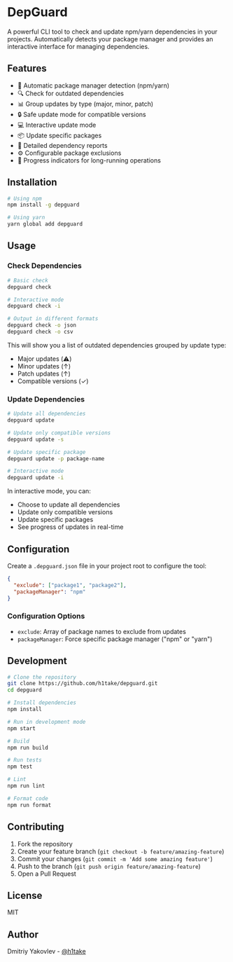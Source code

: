 # DepGuard

A powerful CLI tool to check and update npm/yarn dependencies in your projects. Automatically detects your package manager and provides an interactive interface for managing dependencies.

## Features

- 🎯 Automatic package manager detection (npm/yarn)
- 🔍 Check for outdated dependencies
- 📊 Group updates by type (major, minor, patch)
- 🔒 Safe update mode for compatible versions
- 💻 Interactive update mode
- 📦 Update specific packages
- 📝 Detailed dependency reports
- ⚙️ Configurable package exclusions
- 🔄 Progress indicators for long-running operations

## Installation

```bash
# Using npm
npm install -g depguard

# Using yarn
yarn global add depguard
```

## Usage

### Check Dependencies

```bash
# Basic check
depguard check

# Interactive mode
depguard check -i

# Output in different formats
depguard check -o json
depguard check -o csv
```

This will show you a list of outdated dependencies grouped by update type:
- Major updates (⚠️)
- Minor updates (↑)
- Patch updates (↑)
- Compatible versions (✓)

### Update Dependencies

```bash
# Update all dependencies
depguard update

# Update only compatible versions
depguard update -s

# Update specific package
depguard update -p package-name

# Interactive mode
depguard update -i
```

In interactive mode, you can:
- Choose to update all dependencies
- Update only compatible versions
- Update specific packages
- See progress of updates in real-time

## Configuration

Create a `.depguard.json` file in your project root to configure the tool:

```json
{
  "exclude": ["package1", "package2"],
  "packageManager": "npm"
}
```

### Configuration Options

- `exclude`: Array of package names to exclude from updates
- `packageManager`: Force specific package manager ("npm" or "yarn")

## Development

```bash
# Clone the repository
git clone https://github.com/h1take/depguard.git
cd depguard

# Install dependencies
npm install

# Run in development mode
npm start

# Build
npm run build

# Run tests
npm test

# Lint
npm run lint

# Format code
npm run format
```

## Contributing

1. Fork the repository
2. Create your feature branch (`git checkout -b feature/amazing-feature`)
3. Commit your changes (`git commit -m 'Add some amazing feature'`)
4. Push to the branch (`git push origin feature/amazing-feature`)
5. Open a Pull Request

## License

MIT

## Author

Dmitriy Yakovlev - [@h1take](https://github.com/h1take) 